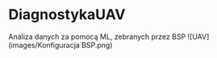 # DiagnostykaUAV
Analiza danych za pomocą ML, zebranych przez BSP
![UAV](images/Konfiguracja BSP.png)
